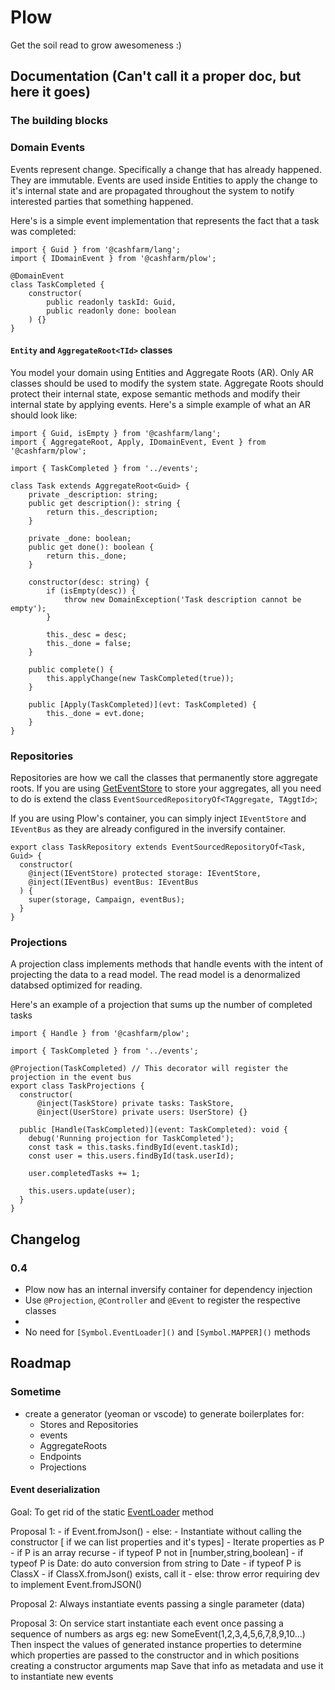 # Plow

Get the soil read to grow awesomeness :)

## Documentation (Can't call it a proper doc, but here it goes)

### The building blocks

### Domain Events

Events represent change. Specifically a change that has already happened. They are immutable. Events are used inside Entities
to apply the change to it's internal state and are propagated throughout the system to notify interested parties that something happened.

Here's is a simple event implementation that represents the fact that a task was completed:

```
import { Guid } from '@cashfarm/lang';
import { IDomainEvent } from '@cashfarm/plow';

@DomainEvent
class TaskCompleted {
    constructor(
        public readonly taskId: Guid,
        public readonly done: boolean
    ) {}
}
```

#### `Entity` and `AggregateRoot<TId>` classes

You model your domain using Entities and Aggregate Roots (AR). Only AR classes should be used to modify the system state.
Aggregate Roots should protect their internal state, expose semantic methods and modify their internal state by applying
events. Here's a simple example of what an AR should look like:

```
import { Guid, isEmpty } from '@cashfarm/lang';
import { AggregateRoot, Apply, IDomainEvent, Event } from '@cashfarm/plow';

import { TaskCompleted } from '../events';

class Task extends AggregateRoot<Guid> {
    private _description: string;
    public get description(): string {
        return this._description;
    }

    private _done: boolean;
    public get done(): boolean {
        return this._done;
    }

    constructor(desc: string) {
        if (isEmpty(desc)) {
            throw new DomainException('Task description cannot be empty');
        }

        this._desc = desc;
        this._done = false;
    }

    public complete() {
        this.applyChange(new TaskCompleted(true));
    }

    public [Apply(TaskCompleted)](evt: TaskCompleted) {
        this._done = evt.done;
    }
}
```

### Repositories

Repositories are how we call the classes that permanently store aggregate roots.
If you are using [GetEventStore](http://geteventstore.com) to store your aggregates, all you
need to do is extend the class `EventSourcedRepositoryOf<TAggregate, TAggtId>`;

If you are using Plow's container, you can simply inject `IEventStore` and `IEventBus` as
they are already configured in the inversify container.

```
export class TaskRepository extends EventSourcedRepositoryOf<Task, Guid> {
  constructor(
    @inject(IEventStore) protected storage: IEventStore,
    @inject(IEventBus) eventBus: IEventBus
  ) {
    super(storage, Campaign, eventBus);
  }
}
```

### Projections

A projection class implements methods that handle events with the intent of projecting the data to
a read model. The read model is a denormalized databsed optimized for reading.

Here's an example of a projection that sums up the number of completed tasks

```
import { Handle } from '@cashfarm/plow';

import { TaskCompleted } from '../events';

@Projection(TaskCompleted) // This decorator will register the projection in the event bus
export class TaskProjections {
  constructor(
      @inject(TaskStore) private tasks: TaskStore,
      @inject(UserStore) private users: UserStore) {}

  public [Handle(TaskCompleted)](event: TaskCompleted): void {
    debug('Running projection for TaskCompleted');
    const task = this.tasks.findById(event.taskId);
    const user = this.users.findById(task.userId);

    user.completedTasks += 1;

    this.users.update(user);
  }
}
```

## Changelog

### 0.4

- Plow now has an internal inversify container for dependency injection
- Use `@Projection`, `@Controller` and `@Event` to register the respective classes
-
- No need for `[Symbol.EventLoader]()` and `[Symbol.MAPPER]()` methods

## Roadmap

### Sometime

- create a generator (yeoman or vscode) to generate boilerplates for:
    - Stores and Repositories
    - events
    - AggregateRoots
    - Endpoints
    - Projections

#### Event deserialization

Goal: To get rid of the static [EventLoader]() method

Proposal 1:
    - if Event.fromJson()
    - else:
        - Instantiate without calling the constructor
        [ if we can list properties and it's types]
        - Iterate properties as P
            - if P is an array recurse
            - if typeof P not in [number,string,boolean]
                - if typeof P is Date: do auto conversion from string to Date
                - if typeof P is ClassX
                    - if ClassX.fromJson() exists, call it
                    - else: throw error requiring dev to implement Event.fromJSON()

Proposal 2:
    Always instantiate events passing a single parameter (data)

Proposal 3:
    On service start
    instantiate each event once passing a sequence of numbers as args eg: new SomeEvent(1,2,3,4,5,6,7,8,9,10...)
    Then inspect the values of generated instance properties to determine which properties are passed to the constructor
        and in which positions creating a constructor arguments map
    Save that info as metadata and use it to instantiate new events
